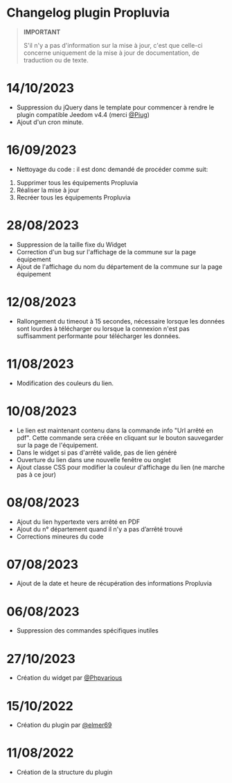 # Changelog plugin Propluvia

>**IMPORTANT**
>
>S'il n'y a pas d'information sur la mise à jour, c'est que celle-ci concerne uniquement de la mise à jour de documentation, de traduction ou de texte.

# 14/10/2023
- Suppression du jQuery dans le template pour commencer à rendre le plugin compatible Jeedom v4.4 (merci [@Piug](https://community.jeedom.com/u/piug))
- Ajout d'un cron minute.

# 16/09/2023
- Nettoyage du code : il est donc demandé de procéder comme suit:
1. Supprimer tous les équipements Propluvia
2. Réaliser la mise à jour
3. Recréer tous les équipements Propluvia

# 28/08/2023
- Suppression de la taille fixe du Widget
- Correction d'un bug sur l'affichage de la commune sur la page équipement
- Ajout de l'affichage du nom du département de la commune sur la page équipement

# 12/08/2023
- Rallongement du timeout à 15 secondes, nécessaire lorsque les données sont lourdes à télécharger ou lorsque la connexion n'est pas suffisamment performante pour télécharger les données. 

# 11/08/2023
- Modification des couleurs du lien.

# 10/08/2023
- Le lien est maintenant contenu dans la commande info "Url arrêté en pdf". Cette commande sera créée en cliquant sur le bouton sauvegarder sur la page de l'équipement.
- Dans le widget si pas d'arrêté valide, pas de lien généré
- Ouverture du lien dans une nouvelle fenêtre ou onglet
- Ajout classe CSS pour modifier la couleur d'affichage du lien (ne marche pas à ce jour)

# 08/08/2023
- Ajout du lien hypertexte vers arrêté en PDF
- Ajout du n° département quand il n'y a pas d’arrêté trouvé
- Corrections mineures du code

# 07/08/2023
- Ajout de la date et heure de récupération des informations Propluvia 

# 06/08/2023
- Suppression des commandes spécifiques inutiles

# 27/10/2023
- Création du widget par [@Phpvarious](https://community.jeedom.com/u/Phpvarious)

# 15/10/2022
- Création du plugin par [@elmer69](https://community.jeedom.com/u/elmer69)

# 11/08/2022
- Création de la structure du plugin
